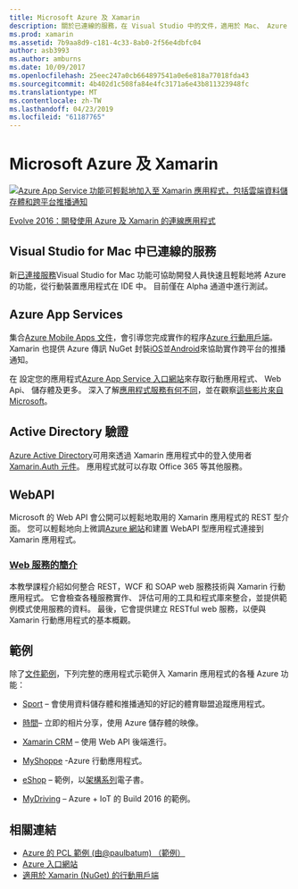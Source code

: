 ```yaml
---
title: Microsoft Azure 及 Xamarin
description: 關於已連線的服務，在 Visual Studio 中的文件，適用於 Mac、 Azure Mobile Apps、 Active Directory 驗證和 WebAPI 這個文件連結。
ms.prod: xamarin
ms.assetid: 7b9aa8d9-c181-4c33-8ab0-2f56e4dbfc04
author: asb3993
ms.author: amburns
ms.date: 10/09/2017
ms.openlocfilehash: 25eec247a0cb664897541a0e6e818a77018fda43
ms.sourcegitcommit: 4b402d1c508fa84e4fc3171a6e43b811323948fc
ms.translationtype: MT
ms.contentlocale: zh-TW
ms.lasthandoff: 04/23/2019
ms.locfileid: "61187765"
---
```

# <a name="microsoft-azure-and-xamarin"></a>Microsoft Azure 及 Xamarin

[ ![](images/evolve-mikej-azure-sml.png "Azure App Service 功能可輕鬆地加入至 Xamarin 應用程式，包括雲端資料儲存體和跨平台推播通知")](https://evolve.xamarin.com/session/56ec886fde91c6253c277bc6)

[Evolve 2016：開發使用 Azure 及 Xamarin 的連線應用程式](https://evolve.xamarin.com/session/56ec886fde91c6253c277bc6)

## <a name="connected-services-in-visual-studio-for-mac"></a>Visual Studio for Mac 中已連線的服務

新[已連接服務](connected-services.md)Visual Studio for Mac 功能可協助開發人員快速且輕鬆地將 Azure 的功能，從行動裝置應用程式在 IDE 中。 目前僅在 Alpha 通道中進行測試。

## <a name="azure-app-services"></a>Azure App Services

集合[Azure Mobile Apps 文件](~/cross-platform/data-cloud/mobile-apps.md)，會引導您完成實作的程序[Azure 行動用戶端](https://www.nuget.org/packages/Microsoft.Azure.Mobile.Client/)。
Xamarin 也提供 Azure 傳訊 NuGet 封裝[iOS](https://www.nuget.org/packages/Xamarin.Azure.NotificationHubs.iOS/)並[Android](https://www.nuget.org/packages/Xamarin.Azure.NotificationHubs.Android/)來協助實作跨平台的推播通知。

在 設定您的應用程式[Azure App Service 入口網站](https://portal.azure.com/)來存取行動應用程式、 Web Api、 儲存體及更多。 深入了解[應用程式服務有何不同](http://azure.microsoft.com/updates/whats-new-with-azure-app-service/)，並在觀察[這些影片來自 Microsoft](http://azure.microsoft.com/campaigns/azure-march-announcement/)。

## <a name="active-directory-authentication"></a>Active Directory 驗證

[Azure Active Directory](~/cross-platform/data-cloud/active-directory/index.md)可用來透過 Xamarin 應用程式中的登入使用者[Xamarin.Auth 元件](https://www.nuget.org/packages/Xamarin.Auth/)。
應用程式就可以存取 Office 365 等其他服務。

## <a name="webapi"></a>WebAPI

Microsoft 的 Web API 會公開可以輕鬆地取用的 Xamarin 應用程式的 REST 型介面。
您可以輕鬆地向上微調[Azure 網站](https://trywebsites.azurewebsites.net/)和建置 WebAPI 型應用程式連接到 Xamarin 應用程式。


###  <a name="introduction-to-web-servicescross-platformdata-cloudweb-servicesindexmd"></a>[Web 服務的簡介](~/cross-platform/data-cloud/web-services/index.md)

本教學課程介紹如何整合 REST，WCF 和 SOAP web 服務技術與 Xamarin 行動應用程式。 它會檢查各種服務實作、 評估可用的工具和程式庫來整合，並提供範例模式使用服務的資料。 最後，它會提供建立 RESTful web 服務，以便與 Xamarin 行動應用程式的基本概觀。

## <a name="samples"></a>範例

除了[文件範例](https://github.com/xamarin/mobile-samples/tree/master/Azure)，下列完整的應用程式示範併入 Xamarin 應用程式的各種 Azure 功能：

- [Sport](https://github.com/xamarin/Sport) – 會使用資料儲存體和推播通知的好記的體育聯盟追蹤應用程式。
- [時間](https://github.com/pierceboggan/Moments)– 立即的相片分享，使用 Azure 儲存體的映像。
- [Xamarin CRM](https://github.com/xamarin/app-crm) – 使用 Web API 後端進行。
- [MyShoppe](https://github.com/jamesmontemagno/MyShoppe) -Azure 行動應用程式。

- [eShop](https://github.com/dotnet-architecture/eShopOnContainers) – 範例，以[架構系列](https://www.microsoft.com/net/learn/architecture)電子書。
- [MyDriving](https://azure.microsoft.com/campaigns/mydriving/) – Azure + IoT 的 Build 2016 的範例。


## <a name="related-links"></a>相關連結

- [Azure 的 PCL 範例 (由@paulbatum) （範例）](https://github.com/paulbatum/mobile-services-xamarin-pcl)
- [Azure 入口網站](http://azure.microsoft.com/)
- [適用於 Xamarin (NuGet) 的行動用戶端](https://www.nuget.org/packages/Microsoft.Azure.Mobile.Client/)

